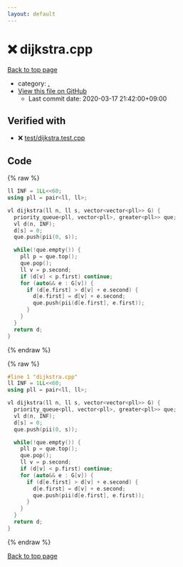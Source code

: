 ```yaml
---
layout: default
---
```


<!-- mathjax config similar to math.stackexchange -->
<script type="text/javascript" async
  src="https://cdnjs.cloudflare.com/ajax/libs/mathjax/2.7.5/MathJax.js?config=TeX-MML-AM_CHTML">
</script>
<script type="text/x-mathjax-config">
  MathJax.Hub.Config({
    TeX: { equationNumbers: { autoNumber: "AMS" }},
    tex2jax: {
      inlineMath: [ ['$','$'] ],
      processEscapes: true
    },
    "HTML-CSS": { matchFontHeight: false },
    displayAlign: "left",
    displayIndent: "2em"
  });
</script>

<script type="text/javascript" src="https://cdnjs.cloudflare.com/ajax/libs/jquery/3.4.1/jquery.min.js"></script>
<script src="https://cdn.jsdelivr.net/npm/jquery-balloon-js@1.1.2/jquery.balloon.min.js" integrity="sha256-ZEYs9VrgAeNuPvs15E39OsyOJaIkXEEt10fzxJ20+2I=" crossorigin="anonymous"></script>
<script type="text/javascript" src="../assets/js/copy-button.js"></script>
<link rel="stylesheet" href="../assets/css/copy-button.css" />


# :x: dijkstra.cpp

<a href="../index.html">Back to top page</a>

* category: <a href="../index.html#5058f1af8388633f609cadb75a75dc9d">.</a>
* <a href="{{ site.github.repository_url }}/blob/master/dijkstra.cpp">View this file on GitHub</a>
    - Last commit date: 2020-03-17 21:42:00+09:00




## Verified with

* :x: <a href="../verify/test/dijkstra.test.cpp.html">test/dijkstra.test.cpp</a>


## Code

<a id="unbundled"></a>
{% raw %}
```cpp
ll INF = 1LL<<60;
using pll = pair<ll, ll>;

vl dijkstra(ll n, ll s, vector<vector<pll>> G) {
  priority_queue<pll, vector<pll>, greater<pll>> que;
  vl d(n, INF);
  d[s] = 0;
  que.push(pii(0, s));

  while(!que.empty()) {
    pll p = que.top();
    que.pop();
    ll v = p.second;
    if (d[v] < p.first) continue;
    for (auto&& e : G[v]) {
      if (d[e.first] > d[v] + e.second) {
        d[e.first] = d[v] + e.second;
        que.push(pii(d[e.first], e.first));
      }
    }
  }
  return d;
}

```
{% endraw %}

<a id="bundled"></a>
{% raw %}
```cpp
#line 1 "dijkstra.cpp"
ll INF = 1LL<<60;
using pll = pair<ll, ll>;

vl dijkstra(ll n, ll s, vector<vector<pll>> G) {
  priority_queue<pll, vector<pll>, greater<pll>> que;
  vl d(n, INF);
  d[s] = 0;
  que.push(pii(0, s));

  while(!que.empty()) {
    pll p = que.top();
    que.pop();
    ll v = p.second;
    if (d[v] < p.first) continue;
    for (auto&& e : G[v]) {
      if (d[e.first] > d[v] + e.second) {
        d[e.first] = d[v] + e.second;
        que.push(pii(d[e.first], e.first));
      }
    }
  }
  return d;
}

```
{% endraw %}

<a href="../index.html">Back to top page</a>

